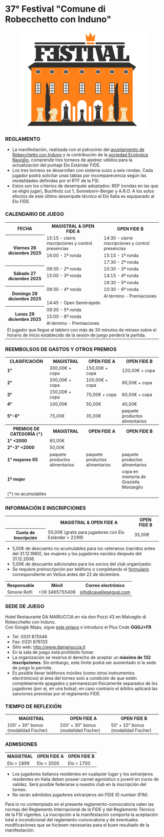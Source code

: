 # 37° Festival "Comune di Robecchetto con Induno"

<div align="center"><img src="../marchio_festival.png" alt="Festival RCI" /></div>

### REGLAMENTO

- La manifestación, realizada con el patrocinio del [ayuntamiento de Robecchetto con Induno](http://www.comune.robecchetto-con-induno.mi.it/) y la contribución de la [sociedad Ecologica Naviglio](http://www.ecologicanaviglio.it), comprende tres torneos de ajedrez válidos para la actualización del puntaje Elo Estándar FIDE.
- Los tres torneos se desarrollan con sistema suizo a seis rondas. Cada jugador podrá solicitar unas tablas por incomparecencia según las modalidades definidas por el RTF de la FSI.
- Estos son los criterios de desempate adoptados: REP (rondas en las que se eligió jugar), Buchholz cut 1, Sonneborn-Berger y A.R.O. A los solos efectos de este último desempate técnico el Elo Italia es equiparado al Elo FIDE.

### CALENDARIO DE JUEGO

<table>
  <tr>
    <th>FECHA</th>
    <th>MAGISTRAL & OPEN FIDE A</th>
    <th>OPEN FIDE B</th>
  </tr>
  <tr>
    <th rowspan="3">Viernes 26 diciembre 2025</th>
    <td>15:15 - cierre inscripciones y control presencias</td>
    <td>14:30 - cierre inscripciones y control presencias</td>
  </tr>
  <tr>
    <td>16:00 - 1ª ronda</td>
    <td>15:15 - 1ª ronda</td>
  </tr>
  <tr>
    <td></td>
    <td>17:30 - 2ª ronda</td>
  </tr>
  <tr>
    <th rowspan="3">Sábado 27 diciembre 2025</th>
    <td>09:30 - 2ª ronda</td>
    <td>10:30 - 3ª ronda</td>
  </tr>
  <tr>
    <td>15:00 - 3ª ronda</td>
    <td>14:15 - 4ª ronda</td>
  </tr>
  <tr>
    <td></td>
    <td>16:30 - 5ª ronda</td>
  </tr>
  <tr>
    <th rowspan="3">Domingo 28 diciembre 2025</th>
    <td>09:30 - 4ª ronda</td>
    <td>10:30 - 6ª ronda</td>
  </tr>
    <tr>
    <td></td>
    <td>Al término - Premiaciones</td>
  </tr>
    <tr>
    <td colspan="2">14:45 - Open Semirrápido</td>
  </tr>
  <tr>
    <th rowspan="3">Lunes 29 diciembre 2025</th>
    <td>09:30 - 5ª ronda</td>
    <td></td>
  </tr>
  <tr>
    <td>15:00 - 6ª ronda </td>
    <td></td>
  </tr>
    <tr>
    <td>Al término - Premiaciones</td>
    <td></td>
  </tr>
  <tr>
    <td colspan="3">
      El jugador que llegue al tablero con más de 30 minutos de retraso sobre el horario de inicio establecido de la sesión de juego perderá la partida.
    </td>
  </tr>
</table>

### REEMBOLSOS DE GASTOS Y OTROS PREMIOS

<table>
  <tr>
    <th>CLASIFICACIÓN</th>
    <th>MAGISTRAL</th>
    <th>OPEN FIDE A</th>
    <th>OPEN FIDE B</th>
  </tr>
  <tr>
    <td><b>1°</b></td>
    <td>300,00€ + copa</td>
    <td>150,00€ + copa</td>
    <td>120,00€ + copa</td>
  </tr>
  <tr>
    <td><b>2°</b></td>
    <td>200,00€ + copa</td>
    <td>100,00€ + copa</td>
    <td>80,00€ + copa</td>
  </tr>
  <tr>
    <td><b>3°</b></td>
    <td>150,00€ + copa</td>
    <td>70,00€ + copa</td>
    <td>60,00€ + copa</td>
  </tr>
  <tr>
    <td><b>4°</b></td>
    <td>100,00€</td>
    <td>50,00€</td>
    <td>40,00€</td>
  </tr>
  <tr>
    <td><b>5°-6°</b></td>
    <td>75,00€</td>
    <td>35,00€</td>
    <td>paquete productos alimentarios</td>
  </tr>
  <tr>
    <th>PREMIOS DE CATEGORÍA (*)</th>
    <th>MAGISTRAL</th>
    <th>OPEN FIDE A</th>
    <th>OPEN FIDE B</th>
  </tr>
  <tr>
    <td><b>1° &lt;2000</b></td>
    <td>60,00€</td>
    <td></td>
    <td></td>
  </tr>
  <tr>
    <td><b>2°-3° &lt;2000</b></td>
    <td>50,00€</td>
    <td></td>
    <td></td>
  </tr>
  <tr>
    <td><b>1° mayores 65</b></td>
    <td>paquete productos alimentarios</td>
    <td>paquete productos alimentarios</td>
    <td>paquete productos alimentarios</td>
  </tr>
  <tr>
    <td><b>1ª mujer</b></td>
    <td></td>
    <td></td>
    <td>copa en memoria de Graziella Monzeglio</td>
  </tr>
  <tr>
    <td colspan="4">(*) no acumulables</td>
  </tr>
</table>

### INFORMACIÓN E INSCRIPCIONES

<table>
  <tr>
    <td></td>
    <th>MAGISTRAL & OPEN FIDE A</th>
    <th>OPEN FIDE B</th>
  </tr>
  <tr>
    <th>Cuota de Inscripción</th>
    <td>50,00€ (gratis para jugadores con Elo Estándar &gt; 2299)</td>
    <td>35,00€</td>
  </tr>
  </table>

- 5,00€ de descuento no acumulables para los veteranos (nacidos antes del 31.12.1960), las mujeres y los jugadores nacidos después del 31.12.2006.
- 5,00€ de descuento adicionales para los socios del club organizador.
- Se requiere preinscripción por teléfono o completando el <a href="https://vesus.org/event/???" target="_blank">formulario</a> correspondiente en VeSus antes del 22 de diciembre.

<table>
  <tr>
    <th>Responsable</th>
    <th>Móvil</th>
    <th>Correo electrónico</th>
  </tr>
  <tr>
    <td>Simone Rolfi</td>
    <td>+39&nbsp;3465755408</td>
    <td><a href="mailto:info@cavalliesegugi.com">info@cavalliesegugi.com</a>
    </td>
  </tr>
</table>

### SEDE DE JUEGO

Hotel Restaurante DA MARIUCCIA en vía don Pozzi 43 en Malvaglio di Robecchetto con Induno.  
Con Google Maps, sigue [este enlace](https://maps.app.goo.gl/EJ17uT26dPER2tYz7) o introduce el Plus Code **GQGJ+FR**.

- Tel. 0331 875546
- Fax: 0331 876133
- Sitio web: <a href="http://www.damariuccia.it" target="_blank">http://www.damariuccia.it</a>
- En la sala de juego está prohibido fumar.
- La organización se reserva el derecho de aceptar un <strong>máximo de 132 inscripciones</strong>. Sin embargo, este límite podrá ser aumentado si la sede de juego lo permite.
- Es posible llevar teléfonos móviles (como otros instrumentos electrónicos) al área del torneo solo a condición de que estén completamente apagados y permanezcan físicamente separados de los jugadores (por ej. en una bolsa); en caso contrario el árbitro aplicará las sanciones previstas por el reglamento FIDE.

### TIEMPO DE REFLEXIÓN

<table>
  <tr>
    <th>MAGISTRAL</th>
    <th>OPEN FIDE A</th>
    <th>OPEN FIDE B</th>
  </tr>
  <tr>
    <td>100' + 30" bonus (modalidad Fischer)</td>
    <td>100' + 30" bonus (modalidad Fischer)</td>
    <td>50' + 10" bonus (modalidad Fischer)</td>
  </tr>
  </table>

### ADMISIONES

  <table>
    <tr>
    <th>MAGISTRAL</th>
    <th>OPEN FIDE A</th>
    <th>OPEN FIDE B</th>
  </tr>
  <tr>
    <td>Elo &gt; 1899</td>
    <td>Elo &lt; 2000</td>
    <td>Elo &lt; 1700</td>
  </tr>
  </table>

 - Los jugadores italianos residentes en cualquier lugar y los extranjeros residentes en Italia deben poseer carnet agonístico o juvenil en curso de validez. Será posible federarse a nuestro club en la inscripción del torneo.
- No serán admitidos jugadores extranjeros sin FIDE ID number (FIN).

Para lo no contemplado en el presente reglamento-convocatoria valen las normas del Reglamento Internacional de la FIDE y del Reglamento Técnico de la FSI vigentes. La inscripción a la manifestación comporta la aceptación total e incondicional del reglamento-convocatoria y de eventuales modificaciones que se hiciesen necesarias para el buen resultado de la manifestación.